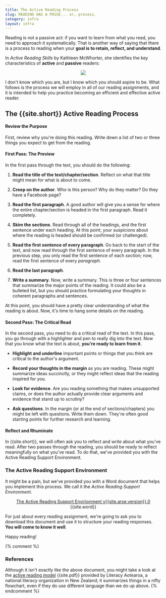 ```yaml
---
title: The Active Reading Process
slug: READING HAS A POSSE... er, process.
category: infra
layout: infra
---
```


Reading is not a passive act: if you want to learn from what you read, you need to approach it systematically. That is another way of saying that there is a process to reading when your **goal is to retain, reflect, and understand**.

In *Active Reading Skills* by Kathleen McWhorter, she identifies the key characteristics of **active** and **passive** readers:

<div align="center">
	<img src="{{site.base}}/images/active-vs-passive-readers.png" align="center">
</div>

I don't know which you are, but I know which you should aspire to be. What follows is the process we will employ in all of our reading assignments, and it is intended to help you practice becoming an efficient and effective active reader.

## The {{site.short}} Active Reading Process

#### Review the Purpose

First, review why you're doing this reading. Write down a list of two or three things you expect to get from the reading.

#### First Pass: The Preview

In the first pass through the text, you should do the following:

1. **Read the title of the text/chapter/section**. Reflect on what that title might mean for what is about to come.

1. **Creep on the author**. Who is this person? Why do they matter? Do they have a Facebook page?

1. **Read the first paragraph**. A good author will give you a sense for where the entire chapter/section is headed in the first paragraph. Read it completely.

1. **Skim the sections**. Read through all of the headings, and the first sentence under each heading. At this point, your suspicions about where the reading is headed should be confirmed (or challenged). 

1. **Read the first sentence of every paragraph**. Go back to the start of the text, and now read through the first sentence of every paragraph. In the previous step, you only read the first sentence of each *section*; now, read the first sentence of every *paragraph*.

1. **Read the last paragraph**.

1. **Write a summary**. Now, write a summary. This is three or four sentences that summarize the major points of the reading. It could also be a bulleted list, but you should practice formulating your thoughts in coherent paragraphs and sentences.

At this point, you should have a pretty clear understanding of what the reading is about. Now, it's time to hang some details on the reading.

#### Second Pass: The Critical Read

In the second pass, you need to do a critical read of the text. In this pass, you go through with a highlighter and pen to really dig into the text. Now that you know what the text is about, **you're ready to learn from it**.

* **Highlight and underline** important points or things that you think are critical to the author's argument.

* **Record your thoughts in the margin** as you are reading. These might summarize ideas succinctly, or they might reflect ideas that the reading inspired for you.

* **Look for evidence**. Are you reading something that makes unsupported claims, or does the author actually provide clear arguments and evidence that stand up to scrutiny?

* **Ask questions**. In the margin (or at the end of sections/chapters) you might be left with questions. Write them down. They're often good starting points for further research and learning.

#### Reflect and Rhuminate

In {{site.short}}, we will often ask you to reflect and write about what you've read. After two passes through the reading, you should be ready to reflect meaningfully on what you've read. To do that, we've provided you with the Active Reading Support Environment.

### The Active Reading Support Environment

It might be a pain, but we've provided you with a Word document that helps you implement this process. We call it the *Active Reading Support Environment*.

<div align="center">
	<a href="{{site.arse.url}}">The Active Reading Support Envirionment v{{site.arse.version}}.0</a> {{site.word}}
</div>

For just about every reading assignment, we're going to ask you to download this document and use it to structure your reading responses. **You will come to know it well**.

Happy reading!

{% comment %}
### References

Although it isn't exactly like the above document, you might take a look at the [active reading model](http://www.literacy.org.nz/active-reading-model.php) {{site.pdf}} provided by Literacy Aotearoa, a national literacy organization in New Zealand; it summarizes things in a nifty flowchart, even if they do use different language than we do up above.
{% endcomment %}